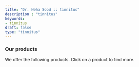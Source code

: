 ```yaml
---
title: "Dr. Neha Sood :: tinnitus"
description : "tinnitus" 
keywords:
- tinnitus
draft: false
type: "tinnitus"
---
```


### Our products

We offer the following products. Click on a product to find more.